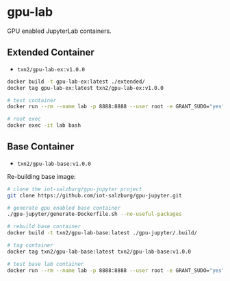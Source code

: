# gpu-lab

GPU enabled JupyterLab containers.

## Extended Container

- `txn2/gpu-lab-ex:v1.0.0`

```bash
docker build -t gpu-lab-ex:latest ./extended/
docker tag gpu-lab-ex:latest txn2/gpu-lab-ex:v1.0.0

# test container
docker run --rm --name lab -p 8888:8888 --user root -e GRANT_SUDO="yes" -e JUPYTER_ENABLE_LAB="yes" txn2/gpu-lab-ex:v1.0.0

# root exec
docker exec -it lab bash

```

## Base Container

- `txn2/gpu-lab-base:v1.0.0`

Re-building base image:
```bash
# clone the iot-salzburg/gpu-jupyter project
git clone https://github.com/iot-salzburg/gpu-jupyter.git

# generate gpu enabled base container
./gpu-jupyter/generate-Dockerfile.sh --no-useful-packages

# rebuild base container
docker build -t txn2/gpu-lab-base:latest ./gpu-jupyter/.build/

# tag container
docker tag txn2/gpu-lab-base:latest txn2/gpu-lab-base:v1.0.0

# test base lab container
docker run --rm --name lab -p 8888:8888 --user root -e GRANT_SUDO="yes" -e JUPYTER_ENABLE_LAB="yes" txn2/gpu-lab-base:v1.0.0

```
